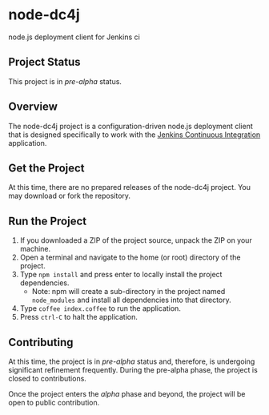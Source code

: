 # node-dc4j
node.js deployment client for Jenkins ci

## Project Status
This project is in *pre-alpha* status.

## Overview
The node-dc4j project is a configuration-driven node.js deployment client that is designed specifically to work with the [Jenkins Continuous Integration](http://jenkins-ci.org/) application.

## Get the Project
At this time, there are no prepared releases of the node-dc4j project.  You may download or fork the repository.

## Run the Project
1. If you downloaded a ZIP of the project source, unpack the ZIP on your machine.
2. Open a terminal and navigate to the home (or root) directory of the project.
3. Type `npm install` and press enter to locally install the project dependencies.
	* Note: npm will create a sub-directory in the project named `node_modules` and install all dependencies into that directory.
4. Type `coffee index.coffee` to run the application.
5. Press `ctrl-C` to halt the application.

## Contributing
At this time, the project is in *pre-alpha* status and, therefore, is undergoing significant refinement frequently.  During the pre-alpha phase, the project is closed to contributions.

Once the project enters the *alpha* phase and beyond, the project will be open to public contribution.
